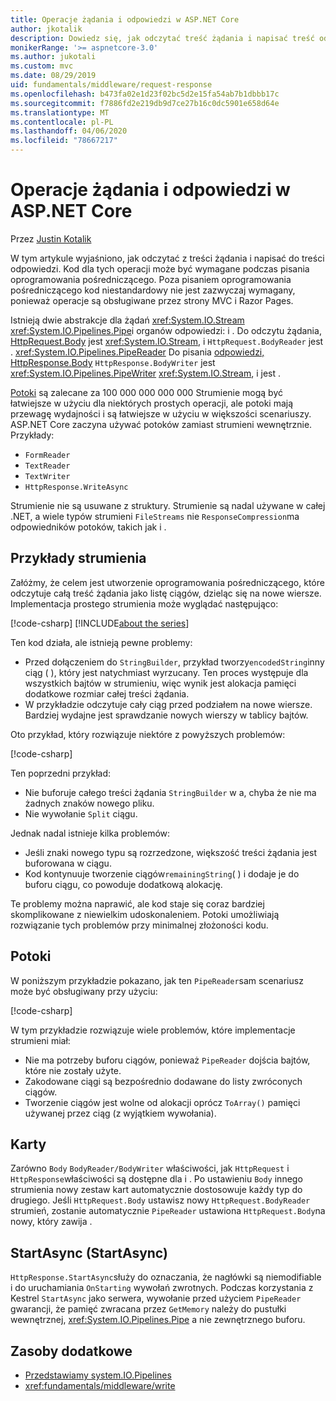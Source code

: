 ```yaml
---
title: Operacje żądania i odpowiedzi w ASP.NET Core
author: jkotalik
description: Dowiedz się, jak odczytać treść żądania i napisać treść odpowiedzi w ASP.NET Core.
monikerRange: '>= aspnetcore-3.0'
ms.author: jukotali
ms.custom: mvc
ms.date: 08/29/2019
uid: fundamentals/middleware/request-response
ms.openlocfilehash: b473fa02e1d23f02bc5d2e15fa54ab7b1dbbb17c
ms.sourcegitcommit: f7886fd2e219db9d7ce27b16c0dc5901e658d64e
ms.translationtype: MT
ms.contentlocale: pl-PL
ms.lasthandoff: 04/06/2020
ms.locfileid: "78667217"
---
```

# <a name="request-and-response-operations-in-aspnet-core"></a>Operacje żądania i odpowiedzi w ASP.NET Core

Przez [Justin Kotalik](https://github.com/jkotalik)

W tym artykule wyjaśniono, jak odczytać z treści żądania i napisać do treści odpowiedzi. Kod dla tych operacji może być wymagane podczas pisania oprogramowania pośredniczącego. Poza pisaniem oprogramowania pośredniczącego kod niestandardowy nie jest zazwyczaj wymagany, ponieważ operacje są obsługiwane przez strony MVC i Razor Pages.

Istnieją dwie abstrakcje dla żądań <xref:System.IO.Stream> <xref:System.IO.Pipelines.Pipe>i organów odpowiedzi: i . Do odczytu żądania, [HttpRequest.Body](xref:Microsoft.AspNetCore.Http.HttpRequest.Body) jest <xref:System.IO.Stream>, i `HttpRequest.BodyReader` jest . <xref:System.IO.Pipelines.PipeReader> Do pisania [odpowiedzi, HttpResponse.Body](xref:Microsoft.AspNetCore.Http.HttpResponse.Body) `HttpResponse.BodyWriter` jest <xref:System.IO.Pipelines.PipeWriter> <xref:System.IO.Stream>, i jest .

[Potoki](/dotnet/standard/io/pipelines) są zalecane za 100 000 000 000 000 Strumienie mogą być łatwiejsze w użyciu dla niektórych prostych operacji, ale potoki mają przewagę wydajności i są łatwiejsze w użyciu w większości scenariuszy. ASP.NET Core zaczyna używać potoków zamiast strumieni wewnętrznie. Przykłady:

* `FormReader`
* `TextReader`
* `TextWriter`
* `HttpResponse.WriteAsync`

Strumienie nie są usuwane z struktury. Strumienie są nadal używane w całej .NET, a wiele typów strumieni `FileStreams` nie `ResponseCompression`ma odpowiedników potoków, takich jak i .

## <a name="stream-examples"></a>Przykłady strumienia

Załóżmy, że celem jest utworzenie oprogramowania pośredniczącego, które odczytuje całą treść żądania jako listę ciągów, dzieląc się na nowe wiersze. Implementacja prostego strumienia może wyglądać następująco:

[!code-csharp[](request-response/samples/3.x/RequestResponseSample/Startup.cs?name=GetListOfStringsFromStream)]
[!INCLUDE[about the series](~/includes/code-comments-loc.md)]

Ten kod działa, ale istnieją pewne problemy:

* Przed dołączeniem do `StringBuilder`, przykład tworzy`encodedString`inny ciąg ( ), który jest natychmiast wyrzucany. Ten proces występuje dla wszystkich bajtów w strumieniu, więc wynik jest alokacja pamięci dodatkowe rozmiar całej treści żądania.
* W przykładzie odczytuje cały ciąg przed podziałem na nowe wiersze. Bardziej wydajne jest sprawdzanie nowych wierszy w tablicy bajtów.

Oto przykład, który rozwiązuje niektóre z powyższych problemów:

[!code-csharp[](request-response/samples/3.x/RequestResponseSample/Startup.cs?name=GetListOfStringsFromStreamMoreEfficient)]

Ten poprzedni przykład:

* Nie buforuje całego treści żądania `StringBuilder` w a, chyba że nie ma żadnych znaków nowego pliku.
* Nie wywołanie `Split` ciągu.

Jednak nadal istnieje kilka problemów:

* Jeśli znaki nowego typu są rozrzedzone, większość treści żądania jest buforowana w ciągu.
* Kod kontynuuje tworzenie ciągów`remainingString`( ) i dodaje je do buforu ciągu, co powoduje dodatkową alokację.

Te problemy można naprawić, ale kod staje się coraz bardziej skomplikowane z niewielkim udoskonaleniem. Potoki umożliwiają rozwiązanie tych problemów przy minimalnej złożoności kodu.

## <a name="pipelines"></a>Potoki

W poniższym przykładzie pokazano, jak ten `PipeReader`sam scenariusz może być obsługiwany przy użyciu:

[!code-csharp[](request-response/samples/3.x/RequestResponseSample/Startup.cs?name=GetListOfStringFromPipe)]

W tym przykładzie rozwiązuje wiele problemów, które implementacje strumieni miał:

* Nie ma potrzeby buforu ciągów, ponieważ `PipeReader` dojścia bajtów, które nie zostały użyte.
* Zakodowane ciągi są bezpośrednio dodawane do listy zwróconych ciągów.
* Tworzenie ciągów jest wolne od alokacji oprócz `ToArray()` pamięci używanej przez ciąg (z wyjątkiem wywołania).

## <a name="adapters"></a>Karty

Zarówno `Body` `BodyReader/BodyWriter` właściwości, jak `HttpRequest` i `HttpResponse`właściwości są dostępne dla i . Po ustawieniu `Body` innego strumienia nowy zestaw kart automatycznie dostosowuje każdy typ do drugiego. Jeśli `HttpRequest.Body` ustawisz nowy `HttpRequest.BodyReader` strumień, zostanie automatycznie `PipeReader` ustawiona `HttpRequest.Body`na nowy, który zawija .

## <a name="startasync"></a>StartAsync (StartAsync)

`HttpResponse.StartAsync`służy do oznaczania, że nagłówki są niemodifiable i do uruchamiania `OnStarting` wywołań zwrotnych. Podczas korzystania z Kestrel `StartAsync` jako serwera, wywołanie przed użyciem `PipeReader` gwarancji, że pamięć zwracana przez `GetMemory` należy do pustułki wewnętrznej, <xref:System.IO.Pipelines.Pipe> a nie zewnętrznego buforu.

## <a name="additional-resources"></a>Zasoby dodatkowe

* [Przedstawiamy system.IO.Pipelines](https://devblogs.microsoft.com/dotnet/system-io-pipelines-high-performance-io-in-net/)
* <xref:fundamentals/middleware/write>

